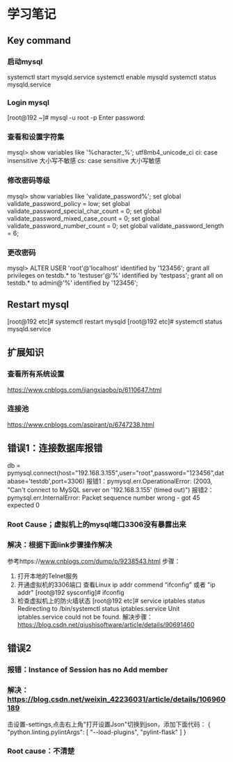 # 学习笔记

## Key command
### 启动mysql
systemctl start mysqld.service
systemctl enable mysqld
systemctl status mysqld.service

### Login mysql
[root@192 ~]# mysql -u root -p
Enter password:

### 查看和设置字符集
mysql> show variables like '%character_%';
utf8mb4_unicode_ci
ci: case insensitive 大小写不敏感
cs: case sensitive 大小写敏感

### 修改密码等级
mysql> show variables like 'validate_password%';
set global validate_password_policy = low;
set global validate_password_special_char_count = 0;
set global validate_password_mixed_case_count = 0;
set global validate_password_number_count = 0;
set global validate_password_length = 6;

### 更改密码
mysql> ALTER USER 'root'@'localhost' identified by '123456';
grant all privileges on testdb.* to 'testuser'@'%' identified by 'testpass';
grant all on testdb.* to admin@'%' identified by '123456';

## Restart mysql
[root@192 etc]# systemctl restart mysqld
[root@192 etc]# systemctl status mysqld.service

## 扩展知识
### 查看所有系统设置
https://www.cnblogs.com/jiangxiaobo/p/6110647.html
### 连接池
https://www.cnblogs.com/aspirant/p/6747238.html


## 错误1：连接数据库报错
db = pymysql.connect(host="192.168.3.155",user="root",password="123456",database='testdb',port=3306)
报错1：pymysql.err.OperationalError: (2003, "Can't connect to MySQL server on '192.168.3.155' (timed out)")
报错2：pymysql.err.InternalError: Packet sequence number wrong - got 45 expected 0

### Root Cause；虚拟机上的mysql端口3306没有暴露出来
### 解决：根据下面link步骤操作解决
参考https://www.cnblogs.com/dump/p/9238543.html
步骤：
1. 打开本地的Telnet服务
2. 开通虚拟机的3306端口
查看Linux ip addr commend “ifconfig” 或者 "ip addr"
[root@192 sysconfig]# ifconfig
3. 检查虚拟机上的防火墙状态
[root@192 etc]# service iptables status
Redirecting to /bin/systemctl status iptables.service
Unit iptables.service could not be found.
解决步骤：https://blog.csdn.net/qiushisoftware/article/details/90691460

## 错误2
### 报错：Instance of Session has no Add member
### 解决：https://blog.csdn.net/weixin_42236031/article/details/106960189
击设置-settings,点击右上角"打开设置Json"切换到json，添加下面代码：
{
    "python.linting.pylintArgs": [
        "--load-plugins",
        "pylint-flask"
    ]
}
### Root cause：不清楚